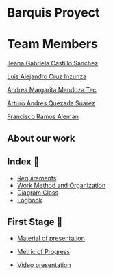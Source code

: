 # Barquis Proyect

# Team Members

[Ileana Gabriela Castillo Sánchez](CVs/CV_CastilloIleana.pdf)

[Luis Alejandro Cruz Inzunza](CVs/CV-CruzLuis.pdf)

[Andrea Margarita Mendoza Tec](CVs/CV_MendozaAndrea.pdf)

[Arturo Andres Quezada Suarez](CVs/CV_QuezadaArturo.pdf)

[Francisco Ramos Aleman](CVs/CV_RamosFrancisco.pdf)

## About our work 



## Index :open_file_folder:

* [Requirements](Files/Requirements.md)
* [Work Method and Organization](Files/WorkMethod.md)
* [Diagram Class]()
* [Logbook]()

## First Stage :closed_book:

* [Material of presentation]()

* [Metric of Progress]()

* [Video presentation]()